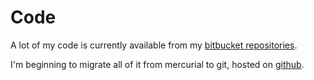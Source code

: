 # Code #

A lot of my code is currently available from my [bitbucket repositories][1].

I'm beginning to migrate all of it from mercurial to git, hosted on [github][2].

[1]: https://bitbucket.org/neelsmith

[2]: https://github.com/neelsmith
